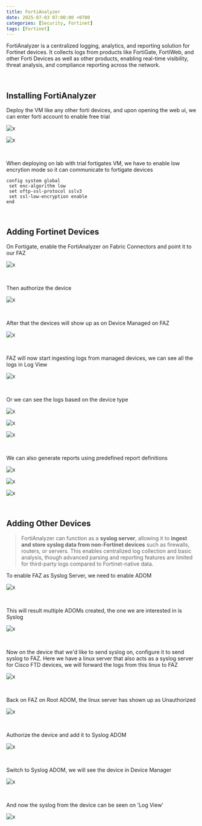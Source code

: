 ```yaml
---
title: FortiAnalyzer
date: 2025-07-03 07:00:00 +0700
categories: [Security, Fortinet]
tags: [Fortinet]
---
```


FortiAnalyzer is a centralized logging, analytics, and reporting solution for Fortinet devices. It collects logs from products like FortiGate, FortiWeb, and other Forti Devices as well as other products, enabling real-time visibility, threat analysis, and compliance reporting across the network.

<br>

## Installing FortiAnalyzer

Deploy the VM like any other forti devices, and upon opening the web ui, we can enter forti account to enable free trial

![x](/static/2025-07-03-fortianalyzer/01.png)

![x](/static/2025-07-03-fortianalyzer/02.png)

<br>

When deploying on lab with trial fortigates VM, we have to enable low encrytion mode so it can communicate to fortigate devices

```
config system global
 set enc-algorithm low
 set oftp-ssl-protocol sslv3
 set ssl-low-encryption enable
end
```

<br>

## Adding Fortinet Devices

On Fortigate, enable the FortiAnalyzer on Fabric Connectors and point it to our FAZ

![x](/static/2025-07-03-fortianalyzer/03.png)

<br>

Then authorize the device

![x](/static/2025-07-03-fortianalyzer/04.png)

<br>

After that the devices will show up as on Device Managed on FAZ

![x](/static/2025-07-03-fortianalyzer/05.png)

<br>

FAZ will now start ingesting logs from managed devices, we can see all the logs in Log View

![x](/static/2025-07-03-fortianalyzer/06.png)

<br>

Or we can see the logs based on the device type

![x](/static/2025-07-03-fortianalyzer/07.png)

![x](/static/2025-07-03-fortianalyzer/08.png)

![x](/static/2025-07-03-fortianalyzer/09.png)

<br>

We can also generate reports using predefined report definitions

![x](/static/2025-07-03-fortianalyzer/10.png)

![x](/static/2025-07-03-fortianalyzer/11.png)

![x](/static/2025-07-03-fortianalyzer/12.png)

<br>

## Adding Other Devices

> FortiAnalyzer can function as a **syslog server**, allowing it to **ingest and store syslog data from non-Fortinet devices** such as firewalls, routers, or servers. This enables centralized log collection and basic analysis, though advanced parsing and reporting features are limited for third-party logs compared to Fortinet-native data.

To enable FAZ as Syslog Server, we need to enable ADOM

![x](/static/2025-07-03-fortianalyzer/13.png)

<br>

This will result multiple ADOMs created, the one we are interested in is Syslog

![x](/static/2025-07-03-fortianalyzer/14.png)

<br>

Now on the device that we'd like to send syslog on, configure it to send syslog to FAZ. Here we have a linux server that also acts as a syslog server for Cisco FTD devices, we will forward the logs from this linux to FAZ

![x](/static/2025-07-03-fortianalyzer/15.png)

<br>

Back on FAZ on Root ADOM, the linux server has shown up as Unauthorized

![x](/static/2025-07-03-fortianalyzer/16.png)

<br>

Authorize the device and add it to Syslog ADOM

![x](/static/2025-07-03-fortianalyzer/17.png)

<br>

Switch to Syslog ADOM, we will see the device in Device Manager

![x](/static/2025-07-03-fortianalyzer/18.png)

<br>

And now the syslog from the device can be seen on 'Log View'

![x](/static/2025-07-03-fortianalyzer/19.png)

<br>




















